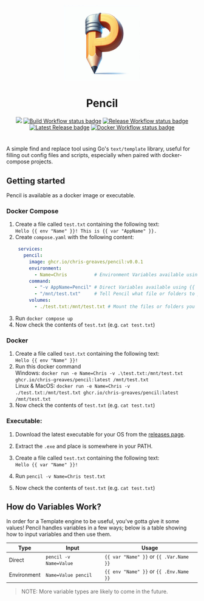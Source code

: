 <div align="center">
    <img src="README.md.files/pencil2.jpg" alt="Pencil logo" height=200>
    <h1>Pencil</h1>
    <img src="https://img.shields.io/github/go-mod/go-version/chris-greaves/pencil?filename=go.mod">
    <a href="https://github.com/Chris-Greaves/pencil/actions/workflows/go.yml"><img src="https://github.com/chris-greaves/pencil/actions/workflows/go.yml/badge.svg" alt="Build Workflow status badge"></a>
    <a href="https://github.com/Chris-Greaves/pencil/releases"><img src="https://github.com/chris-greaves/pencil/actions/workflows/release.yml/badge.svg" alt="Release Workflow status badge"></a>
    <a href="https://github.com/Chris-Greaves/pencil/releases"><img src="https://img.shields.io/github/v/release/chris-greaves/pencil?label=Latest%20Release" alt="Latest Release badge"></a>
    <a href="https://github.com/Chris-Greaves/pencil/pkgs/container/pencil"><img src="https://github.com/chris-greaves/pencil/actions/workflows/docker-publish.yml/badge.svg" alt="Docker Workflow status badge"></a>
</div>

# 

A simple find and replace tool using Go's `text/template` library, useful for filling out config files and scripts, especially when paired with docker-compose projects.

## Getting started

Pencil is available as a docker image or executable.

### Docker Compose

1. Create a file called `test.txt` containing the following text:  
  ```Hello {{ env "Name" }}! This is {{ var "AppName" }}.```
2. Create `compose.yaml` with the following content:  
   ```yaml
    services:
      pencil:
        image: ghcr.io/chris-greaves/pencil:v0.0.1
        environment:
          - Name=Chris          # Environment Variables available using {{ env "KEY" }}
        command:
          - "-v AppName=Pencil" # Direct Variables available using {{ var "KEY" }}
          - "/mnt/test.txt"     # Tell Pencil what file or folders to process.
        volumes:
          - ./test.txt:/mnt/test.txt # Mount the files or folders you want to process here.
   ```
3. Run `docker compose up`
4. Now check the contents of `test.txt` (e.g. `cat test.txt`)

### Docker

1. Create a file called `test.txt` containing the following text:  
  ```Hello {{ env "Name" }}!```
2. Run this docker command  
   Windows: `docker run -e Name=Chris -v .\test.txt:/mnt/test.txt ghcr.io/chris-greaves/pencil:latest /mnt/test.txt`  
   Linux & MacOS: `docker run -e Name=Chris -v ./test.txt:/mnt/test.txt ghcr.io/chris-greaves/pencil:latest /mnt/test.txt`
3. Now check the contents of `test.txt` (e.g. `cat test.txt`)

### Executable:

1. Download the latest executable for your OS from the [releases page](https://github.com/Chris-Greaves/pencil/releases).

2. Extract the `.exe` and place is somewhere in your PATH.
3. Create a file called `test.txt` containing the following text:  
  ```Hello {{ var "Name" }}!```
4. Run `pencil -v Name=Chris test.txt`
5. Now check the contents of `test.txt` (e.g. `cat test.txt`)

## How do Variables Work?

In order for a Template engine to be useful, you've gotta give it some values! Pencil handles variables in a few ways; below is a table showing how to input variables and then use them.

| Type | Input | Usage |
| --- | --- | --- |
| Direct | `pencil -v Name=Value` | `{{ var "Name" }}` or `{{ .Var.Name }}` |
| Environment | `Name=Value pencil` | `{{ env "Name" }}` or `{{ .Env.Name }}` |

> NOTE: More variable types are likely to come in the future.